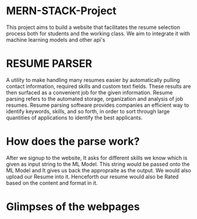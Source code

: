 # MERN-STACK-Project
This project aims to build a website that facilitates the resume selection process both for students and the working class. We aim to integrate it with machine learning models and other api's
# RESUME PARSER
A utility to make handling many resumes easier by automatically pulling contact information, required skills and custom text fields. These results are then surfaced as a  convenient job for the given information.
Resume parsing refers to the automated storage, organization and analysis of job resumes. Resume parsing software provides companies an efficient way to identify keywords, skills, and so forth, in order to sort through large quantities of applications to identify the best applicants.
# How does the parse work?
After we signup to the website, It asks for different skills we know which is given as input string to the ML Model.
This string would be passed onto the ML Model and It gives us back the appropraite as the output. We would also upload our Resume into it.
Henceforth our resume would also be Rated based on the content and format in it.
# Glimpses of the webpages





